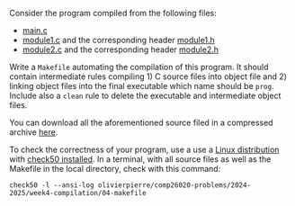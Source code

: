 Consider the program compiled from the following files:

- [main.c](./comp26020-problems/week4-compilation/04-makefile/main.c)
- [module1.c](./comp26020-problems/week4-compilation/04-makefile/module1.c) and the corresponding header [module1.h](./comp26020-problems/week4-compilation/04-makefile/module1.h)
- [module2.c](./comp26020-problems/week4-compilation/04-makefile/module2.c) and the corresponding header [module2.h](./comp26020-problems/week4-compilation/04-makefile/module2.h)

Write a `Makefile` automating the compilation of this program.
It should contain intermediate rules compiling 1) C source files into object file and 2) linking object files into the final executable which name should be `prog`.
Include also a `clean` rule to delete the executable and intermediate object files.

You can download all the aforementioned source filed in a compressed archive [here](./comp26020-problems/week4-compilation/04-makefile/src.zip).

To check the correctness of your program, use a use a [Linux distribution](https://github.com/olivierpierre/comp26020-devcontainer) with [check50 installed](exercise-set-1.html#installing-check50).
In a terminal, with all source files as well as the Makefile in the local directory, check with this command:

```shell
check50 -l --ansi-log olivierpierre/comp26020-problems/2024-2025/week4-compilation/04-makefile
```
